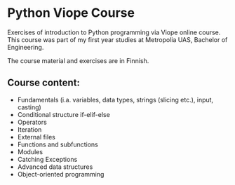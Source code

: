 # Python Viope Course
Exercises of introduction to Python programming via Viope online course. This course was part of my first year studies at Metropolia UAS, Bachelor of Engineering.

The course material and exercises are in Finnish.

## Course content:
+ Fundamentals (i.a. variables, data types, strings (slicing etc.), input, casting)
+ Conditional structure if-elif-else
+ Operators
+ Iteration
+ External files
+ Functions and subfunctions
+ Modules
+ Catching Exceptions
+ Advanced data structures
+ Object-oriented programming
